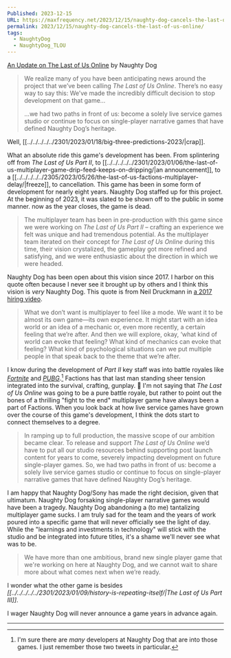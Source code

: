 ```yaml
---
Published: 2023-12-15
URL: https://maxfrequency.net/2023/12/15/naughty-dog-cancels-the-last-of-us-online/
permalink: 2023/12/15/naughty-dog-cancels-the-last-of-us-online/
tags:
  - NaughtyDog
  - NaughtyDog_TLOU
---
```

[An Update on The Last of Us Online](https://www.naughtydog.com/blog/an_update_on_the_last_of_us_online) by Naughty Dog

>We realize many of you have been anticipating news around the project that we’ve been calling *The Last of Us Online*. There’s no easy way to say this: We’ve made the incredibly difficult decision to stop development on that game...
>
>...we had two paths in front of us: become a solely live service games studio or continue to focus on single-player narrative games that have defined Naughty Dog’s heritage.

Well, [[../../../../../2301/2023/01/18/big-three-predictions-2023/|crap]].

What an absolute ride this game's development has been. From splintering off from *The Last of Us Part II*, to [[../../../../../2301/2023/01/06/the-last-of-us-multiplayer-game-drip-feed-keeps-on-dripping/|an announcement]], to a [[../../../../../2305/2023/05/26/the-last-of-us-factions-multiplayer-delay/|freeze]], to cancellation. This game has been in  some form of development for nearly eight years. Naughty Dog staffed up for this project. At the beginning of 2023, it was slated to be shown off to the public in some manner. now as the year closes, the game is dead.

> The multiplayer team has been in pre-production with this game since we were working on *The Last of Us Part II* – crafting an experience we felt was unique and had tremendous potential. As the multiplayer team iterated on their concept for *The Last of Us Online* during this time, their vision crystalized, the gameplay got more refined and satisfying, and we were enthusiastic about the direction in which we were headed.

Naughty Dog has been open about this vision since 2017. I harbor on this quote often because I never see it brought up by others and I think this vision is *very* Naughty Dog. This quote is from Neil Druckmann in [a 2017 hiring video](https://youtu.be/NyMFedzlahk).

> What we don’t want is multiplayer to feel like a mode. We want it to be almost its own game—its own experience. It might start with an idea world or an idea of a mechanic or, even more recently, a certain feeling that we’re after. And then we will explore, okay, ‘what kind of world can evoke that feeling? What kind of mechanics can evoke that feeling? What kind of psychological situations can we put multiple people in that speak back to the theme that we’re after.

I know during the development of *Part II* key staff was into battle royales like *[Fortnite](https://x.com/Grosstastic/status/1238838236656455680)* and *[PUBG](https://x.com/Neil_Druckmann/status/887557304563847168)*.[^1] Factions has that last man standing sheer tension integrated into the survival, crafting, gunplay. 🤔 I'm not saying that *The Last of Us Online* was going to be a pure battle royale, but rather to point out the bones of a thrilling "fight to the end" multiplayer game have always been a part of Factions. When you look back at how live service games have grown over the course of this game's development, I think the dots start to connect themselves to a degree.

> In ramping up to full production, the massive scope of our ambition became clear. To release and support *The Last of Us Online* we’d have to put all our studio resources behind supporting post launch content for years to come, severely impacting development on future single-player games. So, we had two paths in front of us: become a solely live service games studio or continue to focus on single-player narrative games that have defined Naughty Dog’s heritage.

I am happy that Naughty Dog/Sony has made the right decision, given that ultimatum. Naughty Dog forsaking single-player narrative games would have been a tragedy. Naughty Dog abandoning a (to me) tantalizing multiplayer game sucks. I am truly sad for the team and the years of work poured into a specific game that will never officially see the light of day. While the "learnings and investments in technology" will stick with the studio and be integrated into future titles, it's a shame we'll never see what was to be.

> We have more than one ambitious, brand new single player game that we're working on here at Naughty Dog, and we cannot wait to share more about what comes next when we’re ready.

I wonder what the other game is besides *[[../../../../../2301/2023/01/09/history-is-repeating-itself/|The Last of Us Part III]]*.

I wager Naughty Dog will never announce a game years in advance again.

---
[^1]: I'm sure there are *many* developers at Naughty Dog that are into those games. I just remember those two tweets in particular. 
